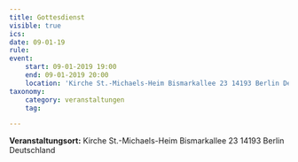 ```yaml
---
title: Gottesdienst
visible: true
ics: 
date: 09-01-19
rule: 
event:
	start: 09-01-2019 19:00
	end: 09-01-2019 20:00
	location: 'Kirche St.-Michaels-Heim Bismarkallee 23 14193 Berlin Deutschland'
taxonomy:
	category: veranstaltungen
	tag: 

---
```




**Veranstaltungsort:** Kirche St.-Michaels-Heim
Bismarkallee 23
14193 Berlin
Deutschland

